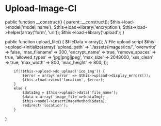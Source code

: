# Upload-Image-CI


public function __construct() {
		parent::__construct();
		$this->load->model('model_name');
		$this->load->library('encryption');
		$this->load->helper(array('form', 'url'));
		$this->load->library('upload');
	}
 
public function upload_file() {
  $fileData = array();
        // File upload script
            $this->upload->initialize(array(
            'upload_path' => './assets/images/ico/',
            'overwrite' => false,
            'max_filename' => 300,
            'encrypt_name' => true,
            'remove_spaces' => true,
            'allowed_types' => 'jpg|png|jpeg',
            'max_size' => 2048000,
            'xss_clean' => true,
            'max_width' => 800,
            'max_height' => 800,
        ));

        if(!$this->upload->do_upload('ico_img')) {
	        $error = array('error' => $this->upload->display_errors());
	        $this->load->view('location', $error);
        }
        else {
            $dataImg = $this->upload->data('file_name');
            $data = array('image_file'=>$dataImg);
            $this->model->insertImageMethod($data);
            redirect('location');
        }
}
